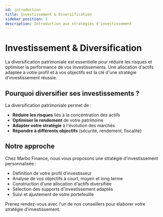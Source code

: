 ```yaml
---
id: introduction
title: Investissement & Diversification
sidebar_position: 1
description: Introduction aux stratégies d'investissement
---
```


# Investissement & Diversification

La diversification patrimoniale est essentielle pour réduire les risques et optimiser la performance de vos investissements. Une allocation d'actifs adaptée à votre profil et à vos objectifs est la clé d'une stratégie d'investissement réussie.

## Pourquoi diversifier ses investissements ?

La diversification patrimoniale permet de :

- **Réduire les risques** liés à la concentration des actifs
- **Optimiser le rendement** de votre patrimoine
- **Adapter votre stratégie** à l'évolution des marchés
- **Répondre à différents objectifs** (sécurité, rendement, fiscalité)

## Notre approche

Chez Marbo Finance, nous vous proposons une stratégie d'investissement personnalisée :

- Définition de votre profil d'investisseur
- Analyse de vos objectifs à court, moyen et long terme
- Construction d'une allocation d'actifs diversifiée
- Sélection des supports d'investissement adaptés
- Suivi et ajustement de votre portefeuille

Prenez rendez-vous avec l'un de nos conseillers pour élaborer votre stratégie d'investissement.